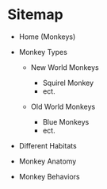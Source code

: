 # Sitemap

- Home (Monkeys)

- Monkey Types
	
	- New World Monkeys
		- Squirel Monkey
		- ect.
		
	- Old World Monkeys
		- Blue Monkeys
		- ect.
		
- Different Habitats

- Monkey Anatomy

- Monkey Behaviors
		

